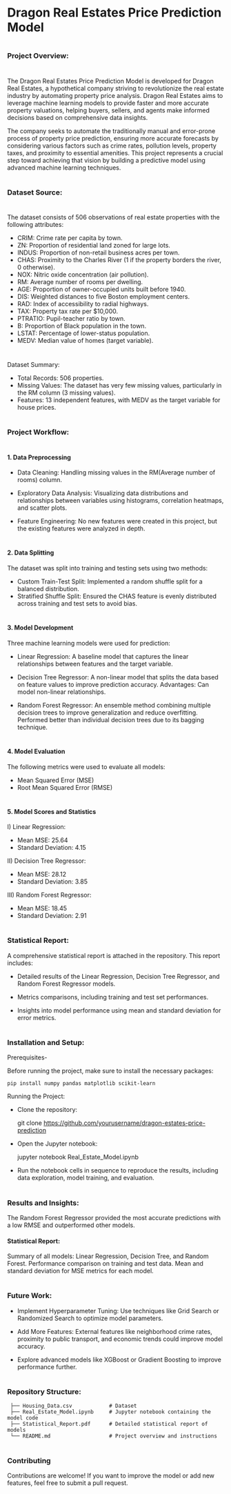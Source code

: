 
# Dragon Real Estates Price Prediction Model
#


### Project Overview:
#
The Dragon Real Estates Price Prediction Model is developed for Dragon Real Estates, a hypothetical company striving to revolutionize the real estate industry by automating property price analysis. Dragon Real Estates aims to leverage machine learning models to provide faster and more accurate property valuations, helping buyers, sellers, and agents make informed decisions based on comprehensive data insights.

The company seeks to automate the traditionally manual and error-prone process of property price prediction, ensuring more accurate forecasts by considering various factors such as crime rates, pollution levels, property taxes, and proximity to essential amenities. This project represents a crucial step toward achieving that vision by building a predictive model using advanced machine learning techniques.

#
### Dataset Source:
#
The dataset consists of 506 observations of real estate properties with the following attributes:

- CRIM:    Crime rate per capita by town.
- ZN:      Proportion of residential land zoned for large lots.
- INDUS:   Proportion of non-retail business acres per town.
- CHAS:    Proximity to the Charles River (1 if the property borders the river, 0 otherwise).
- NOX:     Nitric oxide concentration (air pollution).
- RM:      Average number of rooms per dwelling.
- AGE:     Proportion of owner-occupied units built before 1940.
- DIS:     Weighted distances to five Boston employment centers.
- RAD:     Index of accessibility to radial highways.
- TAX:     Property tax rate per $10,000.
- PTRATIO: Pupil-teacher ratio by town.
- B:       Proportion of Black population in the town.
- LSTAT:   Percentage of lower-status population.
- MEDV:    Median value of homes (target variable).

#
Dataset Summary:

- Total Records: 506 properties.
- Missing Values: The dataset has very few missing values, particularly in the RM column (3 missing values).
- Features: 13 independent features, with MEDV as the target variable for house prices.
    
#

### Project Workflow:
#
#### 1. Data Preprocessing

- Data Cleaning: Handling missing values in the RM(Average number of rooms) column. 

- Exploratory Data Analysis: Visualizing data distributions and relationships between variables using histograms, correlation heatmaps, and scatter plots.

- Feature Engineering: No new features were created in this project, but the existing features were analyzed in depth.

#
#### 2. Data Splitting

The dataset was split into training and testing sets using two methods:


- Custom Train-Test Split: Implemented a random shuffle split for a balanced distribution.
- Stratified Shuffle Split: Ensured the CHAS feature is evenly distributed across training and test sets to avoid bias.

#
#### 3. Model Development

Three machine learning models were used for prediction:

- Linear Regression: A baseline model that captures the linear relationships between features and the target variable.

- Decision Tree Regressor: A non-linear model that splits the data based on feature values to improve prediction accuracy. Advantages: Can model non-linear relationships.

- Random Forest Regressor: An ensemble method combining multiple decision trees to improve generalization and reduce overfitting. Performed better than individual decision trees due to its bagging technique.
#

#### 4. Model Evaluation

The following metrics were used to evaluate all models:

- Mean Squared Error (MSE)
- Root Mean Squared Error (RMSE)

#

#### 5. Model Scores and Statistics

 I) Linear Regression:
        
- Mean MSE: 25.64
- Standard Deviation: 4.15

 II) Decision Tree Regressor:
    
- Mean MSE: 28.12
- Standard Deviation: 3.85

III) Random Forest Regressor:

- Mean MSE: 18.45
- Standard Deviation: 2.91
        
#

### Statistical Report:

A comprehensive statistical report is attached in the repository. This report includes:

- Detailed results of the Linear Regression, Decision Tree Regressor, and Random Forest Regressor models.

- Metrics comparisons, including training and test set performances.

- Insights into model performance using mean and standard deviation for error metrics.

#
### Installation and Setup:

Prerequisites-

Before running the project, make sure to install the necessary packages:

    pip install numpy pandas matplotlib scikit-learn


Running the Project:

- Clone the repository:

    git clone https://github.com/yourusername/dragon-estates-price-prediction


- Open the Jupyter notebook:

    jupyter notebook Real_Estate_Model.ipynb

- Run the notebook cells in sequence to reproduce the results, including data exploration, model training, and evaluation.

#
### Results and Insights:

The Random Forest Regressor provided the most accurate predictions with a low RMSE and outperformed other models.


#### Statistical Report:

Summary of all models: Linear Regression, Decision Tree, and Random Forest. Performance comparison on training and test data. Mean and standard deviation for MSE metrics for each model.

#
### Future Work:

- Implement Hyperparameter Tuning: Use techniques like Grid Search or Randomized Search to optimize model parameters.

-  Add More Features: External features like neighborhood crime rates, proximity to public transport, and economic trends could improve model accuracy.

- Explore advanced models like XGBoost or Gradient Boosting to improve performance further.
#

### Repository Structure:

     ├── Housing_Data.csv            # Dataset
     ├── Real_Estate_Model.ipynb     # Jupyter notebook containing the model code
     ├── Statistical_Report.pdf      # Detailed statistical report of models
     └── README.md                   # Project overview and instructions

#
### Contributing

Contributions are welcome! If you want to improve the model or add new features, feel free to submit a pull request.
